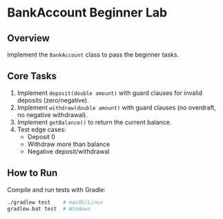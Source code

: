 # BankAccount Beginner Lab

## Overview
Implement the `BankAccount` class to pass the beginner tasks.

## Core Tasks
1. Implement `deposit(double amount)` with guard clauses for invalid deposits (zero/negative).
2. Implement `withdraw(double amount)` with guard clauses (no overdraft, no negative withdrawal).
3. Implement `getBalance()` to return the current balance.
4. Test edge cases:
   - Deposit 0
   - Withdraw more than balance
   - Negative deposit/withdrawal

## How to Run
Compile and run tests with Gradle:

```bash
./gradlew test    # macOS/Linux
gradlew.bat test  # Windows
```
